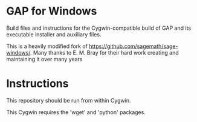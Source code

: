 GAP for Windows
===============

Build files and instructions for the Cygwin-compatible build of GAP and
its executable installer and auxiliary files.

This is a heavily modified fork of <https://github.com/sagemath/sage-windows/>.
Many thanks to E. M. Bray for their hard work creating and maintaining it
over many years

Instructions
============

This repository should be run from within Cygwin.

This Cygwin requires the 'wget' and 'python' packages.
